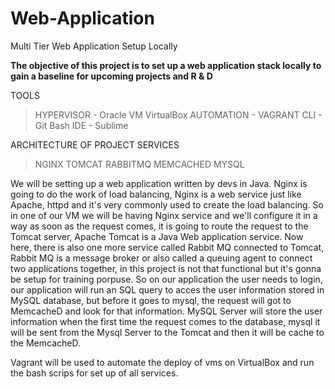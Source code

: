 # Web-Application
Multi Tier Web Application Setup Locally

**The objective of this project is to set up a web application stack locally to gain a baseline for upcoming projects and R & D**

TOOLS 
> HYPERVISOR - Oracle VM VirtualBox 
> AUTOMATION - VAGRANT 
> CLI        - Git Bash
> IDE        - Sublime

ARCHITECTURE OF PROJECT SERVICES
> NGINX
> TOMCAT
> RABBITMQ
> MEMCACHED
> MYSQL

We will be setting up a web application written by devs in Java. Nginx is going to do the work of load balancing, Nginx is a web service just like Apache, httpd and it's very commonly used to create the load balancing. So in one of our VM we will be having Nginx service and we'll configure it in a way as soon as the request comes, it is going to route the request to the Tomcat server, Apache Tomcat is a Java Web application service. Now here, there is also one more service called Rabbit MQ connected to Tomcat, Rabbit MQ is a message broker or also called a queuing agent to connect two applications together, in this project is not that functional but it's gonna be setup for training porpuse. So on our application the user needs to login, our application will run an SQL query to acces the user information stored in MySQL database, but before it goes to mysql, the request will got to MemcacheD and look for that information. MySQL Server will store the user information when the first time the request comes to the database, mysql it will be sent from the Mysql Server to the Tomcat and then it will be cache to the MemcacheD.

Vagrant will be used to automate the deploy of vms on VirtualBox and run the bash scrips for set up of all services.

